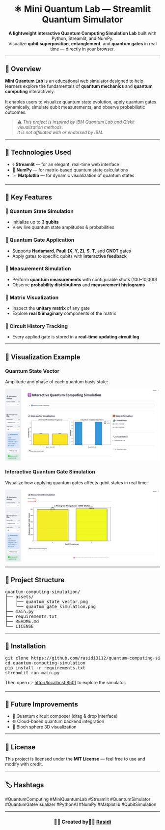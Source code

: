 <h1 align="center">⚛️ Mini Quantum Lab — Streamlit Quantum Simulator</h1>

<p align="center">
  <b>A lightweight interactive Quantum Computing Simulation Lab</b> built with Python, Streamlit, and NumPy.<br>
  Visualize <b>qubit superposition</b>, <b>entanglement</b>, and <b>quantum gates</b> in real time — directly in your browser.
</p>

<hr>

<h2>🧠 Overview</h2>

<p>
  <b>Mini Quantum Lab</b> is an educational web simulator designed to help learners explore the fundamentals of
  <b>quantum mechanics</b> and <b>quantum computing</b> interactively.<br><br>
  It enables users to visualize quantum state evolution, apply quantum gates dynamically, simulate qubit measurements, 
  and observe probabilistic outcomes.
</p>

<blockquote>
  ⚠️ <i>This project is inspired by IBM Quantum Lab and Qiskit visualization methods.<br>
  It is not affiliated with or endorsed by IBM.</i>
</blockquote>

<hr>

<h2>🧩 Technologies Used</h2>
<ul>
  <li>🌀 <b>Streamlit</b> — for an elegant, real-time web interface</li>
  <li>🔢 <b>NumPy</b> — for matrix-based quantum state calculations</li>
  <li>📈 <b>Matplotlib</b> — for dynamic visualization of quantum states</li>
</ul>

<hr>

<h2>🚀 Key Features</h2>

<h3>🧬 Quantum State Simulation</h3>
<ul>
  <li>Initialize up to <b>3 qubits</b></li>
  <li>View live quantum state amplitudes & probabilities</li>
</ul>

<h3>🧮 Quantum Gate Application</h3>
<ul>
  <li>Supports <b>Hadamard</b>, <b>Pauli (X, Y, Z)</b>, <b>S</b>, <b>T</b>, and <b>CNOT</b> gates</li>
  <li>Apply gates to specific qubits with <b>interactive feedback</b></li>
</ul>

<h3>🎯 Measurement Simulation</h3>
<ul>
  <li>Perform <b>quantum measurements</b> with configurable shots (100–10,000)</li>
  <li>Observe <b>probability distributions</b> and <b>measurement histograms</b></li>
</ul>

<h3>🧠 Matrix Visualization</h3>
<ul>
  <li>Inspect the <b>unitary matrix</b> of any gate</li>
  <li>Explore <b>real & imaginary</b> components of the matrix</li>
</ul>

<h3>🔄 Circuit History Tracking</h3>
<ul>
  <li>Every applied gate is stored in a <b>real-time updating circuit log</b></li>
</ul>

<hr>

<h2>🧪 Visualization Example</h2>

<h3>Quantum State Vector</h3>
<p>Amplitude and phase of each quantum basis state:</p>
<img src="assets/quantum_state_vector.png" alt="Quantum State Vector" width="600"/>

<h3>Interactive Quantum Gate Simulation</h3>
<p>Visualize how applying quantum gates affects qubit states in real time:</p>
<img src="assets/quantum_measurement.png" alt="Quantum Gate Simulation" width="600"/>

<hr>

<h2>🧭 Project Structure</h2>

<pre>
quantum-computing-simulation/
├── assets/
│   ├── quantum_state_vector.png
│   └── quantum_gate_simulation.png
├── main.py
├── requirements.txt
├── README.md
└── LICENSE
</pre>

<hr>

<h2>🧰 Installation</h2>

<pre>
git clone https://github.com/rasidi3112/quantum-computing-simulation.git
cd quantum-computing-simulation
pip install -r requirements.txt
streamlit run main.py
</pre>

<p>Then open 👉 <a href="http://localhost:8501" target="_blank">http://localhost:8501</a> to explore the simulator.</p>

<hr>

<h2>🧩 Future Improvements</h2>
<ul>
  <li>🧱 Quantum circuit composer (drag & drop interface)</li>
  <li>🌐 Cloud-based quantum backend integration</li>
  <li>🧭 Bloch sphere 3D visualization</li>
</ul>

<hr>

<h2>📜 License</h2>
<p>This project is licensed under the <b>MIT License</b> — feel free to use and modify with credit.</p>

<hr>

<h2>🏷️ Hashtags</h2>
<p>
  #QuantumComputing #MiniQuantumLab #Streamlit #QuantumSimulator <br>
  #QuantumGateVisualizer #PythonAI #NumPy #Matplotlib #QubitSimulation
</p>

<hr>

<h3 align="center">👨‍💻 Created by🫰🫰 <a href="https://github.com/rasidi3112" target="_blank">Rasidi</a></h3>
